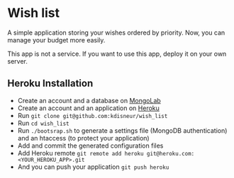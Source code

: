 # Wish list

A simple application storing your wishes ordered by priority. Now, you can manage your budget more easily.

This app is not a service. If you want to use this app, deploy it on your own server.

## Heroku Installation

* Create an account and a database on [MongoLab](https://mongolab.com/welcome/)
* Create an account and an application on [Heroku](https://www.heroku.com/)
* Run `git clone git@github.com:kdisneur/wish_list`
* Run `cd wish_list`
* Run `./bootsrap.sh` to generate a settings file (MongoDB authentication) and an htaccess (to protect your application)
* Add and commit the generated configuration files
* Add Heroku remote `git remote add heroku git@heroku.com:<YOUR_HEROKU_APP>.git`
* And you can push your application `git push heroku`
